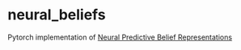# neural_beliefs
Pytorch implementation of [Neural Predictive Belief Representations](https://arxiv.org/pdf/1811.06407.pdf)
